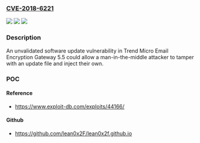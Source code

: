 ### [CVE-2018-6221](https://cve.mitre.org/cgi-bin/cvename.cgi?name=CVE-2018-6221)
![](https://img.shields.io/static/v1?label=Product&message=Trend%20Micro%20Email%20Encryption%20Gateway&color=blue)
![](https://img.shields.io/static/v1?label=Version&message=n%2Fa&color=blue)
![](https://img.shields.io/static/v1?label=Vulnerability&message=OTHER%20-%20Unvalidated%20Update&color=brighgreen)

### Description

An unvalidated software update vulnerability in Trend Micro Email Encryption Gateway 5.5 could allow a man-in-the-middle attacker to tamper with an update file and inject their own.

### POC

#### Reference
- https://www.exploit-db.com/exploits/44166/

#### Github
- https://github.com/lean0x2F/lean0x2f.github.io

